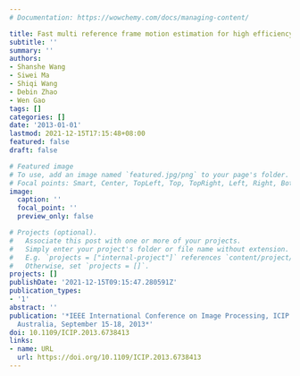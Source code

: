 ```yaml
---
# Documentation: https://wowchemy.com/docs/managing-content/

title: Fast multi reference frame motion estimation for high efficiency video coding
subtitle: ''
summary: ''
authors:
- Shanshe Wang
- Siwei Ma
- Shiqi Wang
- Debin Zhao
- Wen Gao
tags: []
categories: []
date: '2013-01-01'
lastmod: 2021-12-15T17:15:48+08:00
featured: false
draft: false

# Featured image
# To use, add an image named `featured.jpg/png` to your page's folder.
# Focal points: Smart, Center, TopLeft, Top, TopRight, Left, Right, BottomLeft, Bottom, BottomRight.
image:
  caption: ''
  focal_point: ''
  preview_only: false

# Projects (optional).
#   Associate this post with one or more of your projects.
#   Simply enter your project's folder or file name without extension.
#   E.g. `projects = ["internal-project"]` references `content/project/deep-learning/index.md`.
#   Otherwise, set `projects = []`.
projects: []
publishDate: '2021-12-15T09:15:47.280591Z'
publication_types:
- '1'
abstract: ''
publication: '*IEEE International Conference on Image Processing, ICIP 2013, Melbourne,
  Australia, September 15-18, 2013*'
doi: 10.1109/ICIP.2013.6738413
links:
- name: URL
  url: https://doi.org/10.1109/ICIP.2013.6738413
---
```

